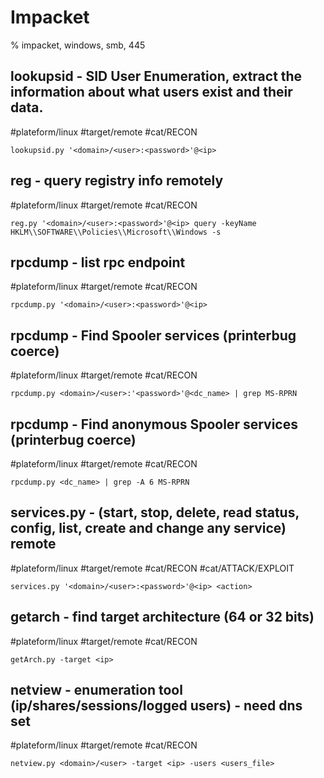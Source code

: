 # Impacket

% impacket, windows, smb, 445

## lookupsid - SID User Enumeration,  extract the information about what users exist and their data. 
#plateform/linux #target/remote #cat/RECON 

```
lookupsid.py '<domain>/<user>:<password>'@<ip>
```

## reg - query registry info remotely
#plateform/linux #target/remote #cat/RECON 
```
reg.py '<domain>/<user>:<password>'@<ip> query -keyName HKLM\\SOFTWARE\\Policies\\Microsoft\\Windows -s
```

## rpcdump - list rpc endpoint
#plateform/linux #target/remote #cat/RECON 
```
rpcdump.py '<domain>/<user>:<password>'@<ip>
```


## rpcdump - Find Spooler services (printerbug coerce)
#plateform/linux  #target/remote #cat/RECON 
```
rpcdump.py <domain>/<user>:'<password>'@<dc_name> | grep MS-RPRN
```

## rpcdump - Find anonymous Spooler services (printerbug coerce)
#plateform/linux  #target/remote #cat/RECON 
```
rpcdump.py <dc_name> | grep -A 6 MS-RPRN
```

## services.py - (start, stop, delete, read status, config, list, create and change any service) remote
#plateform/linux #target/remote #cat/RECON  #cat/ATTACK/EXPLOIT  
```
services.py '<domain>/<user>:<password>'@<ip> <action>
``` 

## getarch - find target architecture (64 or 32 bits)
#plateform/linux #target/remote #cat/RECON 
```
getArch.py -target <ip>
```

## netview - enumeration tool (ip/shares/sessions/logged users) - need dns set
#plateform/linux #target/remote #cat/RECON 
```
netview.py <domain>/<user> -target <ip> -users <users_file>
```



